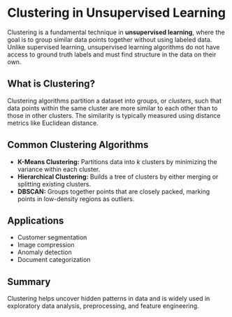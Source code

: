 # Clustering in Unsupervised Learning

Clustering is a fundamental technique in **unsupervised learning**, where the goal is to group similar data points together without using labeled data. Unlike supervised learning, unsupervised learning algorithms do not have access to ground truth labels and must find structure in the data on their own.

## What is Clustering?

Clustering algorithms partition a dataset into groups, or _clusters_, such that data points within the same cluster are more similar to each other than to those in other clusters. The similarity is typically measured using distance metrics like Euclidean distance.

## Common Clustering Algorithms

- **K-Means Clustering:** Partitions data into _k_ clusters by minimizing the variance within each cluster.
- **Hierarchical Clustering:** Builds a tree of clusters by either merging or splitting existing clusters.
- **DBSCAN:** Groups together points that are closely packed, marking points in low-density regions as outliers.

## Applications

- Customer segmentation
- Image compression
- Anomaly detection
- Document categorization

## Summary

Clustering helps uncover hidden patterns in data and is widely used in exploratory data analysis, preprocessing, and feature engineering.

